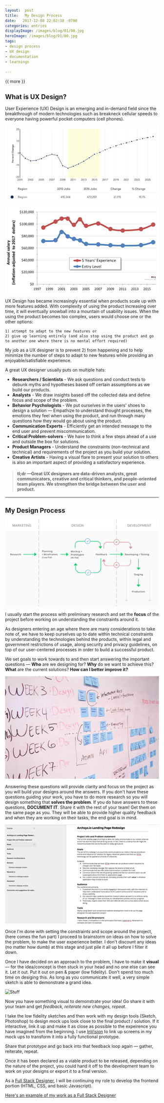 ```yaml
---
layout:  post
title:   My Design Process
date:   2017-12-08 22:02:38 -0700
categories: entries
displayImage: /images/blog/01/00.jpg
heroImage: /images/blog/01/00.jpg
tags:    
- design process
- UX design
- documentation
- learnings 

---
```


{{ more }}

## What is UX Design? 

User Experience (UX) Design is an emerging and in-demand field since the breakthrough of modern technologies such as breakneck cellular speeds to everyone having powerful pocket computers (cell phones). 

![Stuff](/images/blog/01/01.jpg)

![Stuff](/images/blog/01/02.png)

UX Design has became increasingly essential when products scale up with more features added. With complexity of using the product increasing over time, it will eventually snowball into a mountain of usability issues. When the using the product becomes too complex, users would choose one or the other options:

    1) attempt to adapt to the new features or 
    2) give up learning entirely (and also stop using the product and go to another one where there is no mental effort required) 

My job as a UX designer is to prevent 2) from happening and to help minimize the number of steps to adapt to new features while providing an enjoyable/satisfiable experience. 

A great UX designer usually puts on multiple hats: 

* **Researchers / Scientists** - We ask questions and conduct tests to debunk myths and hypotheses based off certain assumptions as we build our products.
* **Analysts** - We  draw insights based off the collected data and define focus and scope of the problem.
* **Behavior Psychologists** - We put ourselves in the users' shoes to design a solution — Empathize to understand thought processes, the emotions they feel when using the product, and run through many questions how they would go about using the product.
* **Communication Experts** - Efficiently get an intended message to the end user and prevent miscommunication. 
* **Critical Problem-solvers** - We have to think a few steps ahead of a use and outside the box for solutions. 
* **Product Managers** - Understand the constraints (non-technical and technical) and requirements of the project as you build your solution.
* **Creative Artists** - Having a visual flare to present your solution to others is also an important aspect of providing a satisfactory experience. 

> #### tl;dr —Great UX designers are data-driven analysts, great communicators, creative and critical thinkers, and people-oriented team players. We strengthen the bridge between the user and product. 

***

## My Design Process


![designprocess](/images/blog/01/design_process.png)

I usually start the process with preliminary research and set the **focus** of the project before working on understanding the constraints around it. 

As designers entering an age where there are many considerations to take note of, we have to keep ourselves up to date within technical constraints by understanding the technologies behind the products, within legal and government restrictions of usage, along security and privacy guidelines, on top of our user-centered processes in order to build a successful product. 

We set goals to work towards to and then start answering the important questions — **Who** are we designing for? **Why** do we want to achieve this? **What** are the current solutions? **How can I better improve it?**

![Stuff](/images/blog/01/03.jpg)

Answering these questions will provide clarity and focus on the project as you will build your designs around the answers. If you don't have these questions guiding your work, you have to do more research so you will design something that **solves the problem**.
If you do have answers to these questions, **DOCUMENT IT**. Share it with the rest of your team! Get them on the same page as you. They will be able to provide higher quality feedback and when they are working on their tasks, the end goal is in mind.

![Stuff](/images/blog/01/marketresearch4.png)

Once I'm done with setting the constraints and scope around the project, (here comes the fun part) I proceed to brainstorm on ideas on how to solve the problem, to make the user experience better. I don't discount any ideas (no matter how dumb) at this stage and just pile it all up before I filter it down. 

Once I have decided on an approach to the problem, I have to make it **visual** — for the idea/concept is then stuck in your head and no one else can see it. Let it out. Put it out on pen & paper (low fidelity). Don't spend too much time on desiging this. As long as you communicate it well, a very simple sketch is able to demonstrate a grand idea. 

![Stuff](/images/blog/01/04.jpg)

Now you have something visual to demonstrate your idea! Go share it with your team and get *feedback, reiterate new changes, repeat*. 

I take the low fidelity sketches and then work with my design tools (Sketch, Photoshop) to design mock ups look close to the final product / solution. If it interactive, link it up and make it as close as possible to the expeirence you have imagined from the beginning. I use [InVision](https://http://invisionapp.com/) to link up screens in my mock ups to transform it into a fully functional prototype. 

Share that prototype and go back into that feedback loop again — gather, reiterate, repeat. 

Once it has been declared as a viable product to be released, depending on the nature of the project, you could hand it off to the development team to work on your designs or export it to a final version. 

As a [Full Stack Designer](https://medium.muz.li/what-is-a-full-stack-designer-in-2017-will-you-be-one-7933a7145fb7), I will be continuing my role to develop the frontend portion (HTML, CSS, and basic Javascript). 

[Here's an example of my work as a Full Stack Designer](/portfolio/2017-11-archwebsiteexpansion/)